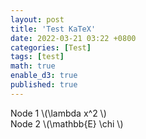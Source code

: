 ```yaml
---
layout: post
title: 'Test KaTeX'
date: 2022-03-21 03:22 +0800
categories: [Test]
tags: [test]
math: true
enable_d3: true
published: true
---
```




<script src="https://d3js.org/d3.v7.min.js"></script>

<link rel="stylesheet" href="https://cdn.jsdelivr.net/npm/katex@0.13.13/dist/katex.min.css" integrity="sha384-RZU/ijkSsFbcmivfdRBQDtwuwVqK7GMOw6IMvKyeWL2K5UAlyp6WonmB8m7Jd0Hn" crossorigin="anonymous">
  <script defer src="https://cdn.jsdelivr.net/npm/katex@0.13.13/dist/katex.min.js" integrity="sha384-pK1WpvzWVBQiP0/GjnvRxV4mOb0oxFuyRxJlk6vVw146n3egcN5C925NCP7a7BY8" crossorigin="anonymous">
  </script>
  <script defer src="https://cdn.jsdelivr.net/npm/katex@0.13.13/dist/contrib/auto-render.min.js" integrity="sha384-vZTG03m+2yp6N6BNi5iM4rW4oIwk5DfcNdFfxkk9ZWpDriOkXX8voJBFrAO7MpVl" crossorigin="anonymous"
        onload="renderMathInElement(document.body);">
</script>


<div id="circle_fig">
    Node 1 <span id="node-text">\(\lambda x^2 \)</span>
</div>

<script>
function circle_fun() {

const div = d3.select("#circle_fig");
const span = div.select("#node-text");

const width = 50;
const height = 50;
const r = 25;

var container = span.append("span")
  .style("display", "inline-block"); 
  
const svg = container.append("svg")
  .attr("width", width)
  .attr("height", height);


const g = svg.append("g")
  .attr("id", "node");


const circle = g.append("circle")
  .attr("cx", width/2)
  .attr("cy", height/2)
  .attr("r", r)
  .attr("fill", "#faddcd");

span.style("position", "relative");

container.style("position", "absolute")
  .style("z-index", -1);

  const span_dim = span.node().getBoundingClientRect();
  const span_left = span_dim.left;
  const span_top = span_dim.top;

  var container_dim = container.node().getBoundingClientRect();
  var container_left = container_dim.left;
  var container_top = container_dim.top;

  const g_dim = g.node().getBoundingClientRect();
  const g_left = g_dim.left;
  const g_top = g_dim.top;
  const g_width = g_dim.width;
  const g_height = g_dim.height;

  const delta_g_left = g_left - container_left;
  const delta_g_top = g_top - container_top;


window.addEventListener("load", function(){

  const tex = span.select("span.katex");
  const tex_dim = tex.node().getBoundingClientRect();
  const tex_left = tex_dim.left;
  const tex_top = tex_dim.top;
  const tex_width = tex_dim.width;
  const tex_height = tex_dim.height;

  const delta_tex_left = tex_left - span_left;
  const delta_tex_top = tex_top - span_top;

  container.style("left", delta_tex_left + tex_width/2 - delta_g_left - g_width/2 + "px");
  container.style("top", delta_tex_top + tex_height/2 - delta_g_top - g_height/2 + "px");

});

}

circle_fun();

</script>


<div id="just_fig">
    Node 2 <span id="node-text">\(\mathbb{E} \chi \)</span>
</div>